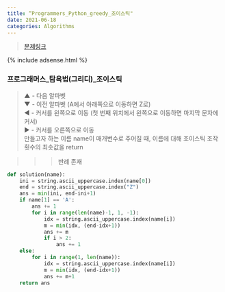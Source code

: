 ```yaml
---
title: “Programmers_Python_greedy_조이스틱"
date: 2021-06-18
categories: Algorithms
---
```

> [문제링크](https://programmers.co.kr/learn/courses/30/lessons/42860)

{% include adsense.html %}

### 프로그래머스_탐욕법(그리디)_조이스틱

> ▲ - 다음 알파벳<br>
> ▼ - 이전 알파벳 (A에서 아래쪽으로 이동하면 Z로)<br>
> ◀ - 커서를 왼쪽으로 이동 (첫 번째 위치에서 왼쪽으로 이동하면 마지막 문자에 커서)<br>
> ▶ - 커서를 오른쪽으로 이동<br>
> 만들고자 하는 이름 name이 매개변수로 주어질 때, 이름에 대해 조이스틱 조작 횟수의 최솟값을 return

>>> 반례 존재
```python
def solution(name):
    ini = string.ascii_uppercase.index(name[0])
    end = string.ascii_uppercase.index("Z")
    ans = min(ini, end-ini+1)
    if name[1] == 'A':
        ans += 1
        for i in range(len(name)-1, 1, -1):
            idx = string.ascii_uppercase.index(name[i])
            m = min(idx, (end-idx+1))
            ans += m
            if i > 2:
                ans += 1
    else:
        for i in range(1, len(name)):
            idx = string.ascii_uppercase.index(name[i])
            m = min(idx, (end-idx+1))
            ans += m+1
    return ans
```
